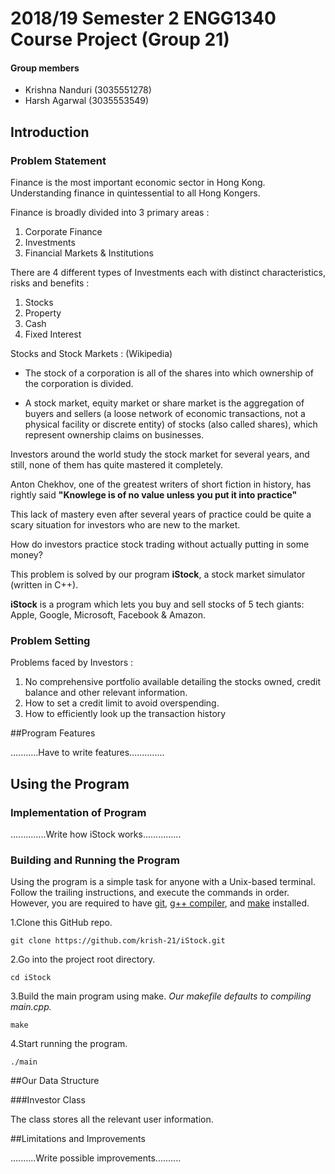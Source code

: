 # 2018/19 Semester 2 ENGG1340 Course Project (Group 21)

#### Group members
- Krishna Nanduri (3035551278)
- Harsh Agarwal (3035553549)


## Introduction


### Problem Statement

Finance is the most important economic sector in Hong Kong. Understanding finance in quintessential to all Hong Kongers.

Finance is broadly divided into 3 primary areas :

1. Corporate Finance
2. Investments
3. Financial Markets & Institutions


There are 4 different types of Investments each with distinct characteristics, risks and benefits :

1. Stocks
2. Property
3. Cash
4. Fixed Interest


Stocks and Stock Markets : (Wikipedia)

- The stock of a corporation is all of the shares into which ownership of the corporation is divided.

- A stock market, equity market or share market is the aggregation of buyers and sellers (a loose network of economic transactions, not a physical facility or discrete entity) of stocks (also called shares), which represent ownership claims on businesses.


Investors around the world study the stock market for several years, and still, none of them has quite mastered it completely.

Anton Chekhov, one of the greatest writers of short fiction in history, has rightly said **"Knowlege is of no value unless you put it into practice"**


This lack of mastery even after several years of practice could be quite a scary situation for investors who are new to the market.

How do investors practice stock trading without actually putting in some money?

This problem is solved by our program **iStock**, a stock market simulator (written in C++).

**iStock** is a program which lets you buy and sell stocks of 5 tech giants: Apple, Google, Microsoft, Facebook & Amazon.


### Problem Setting

Problems faced by Investors :

1. No comprehensive portfolio available detailing the stocks owned, credit balance and other relevant information.
2. How to set a credit limit to avoid overspending.
3. How to efficiently look up the transaction history


##Program Features

...........Have to write features..............


## Using the Program


### Implementation of Program

..............Write how iStock works...............


### Building and Running the Program

Using the program is a simple task for anyone with a Unix-based terminal. Follow the trailing instructions, and execute the commands in order. 
However, you are required to have [git](https://www.atlassian.com/git/tutorials/install-git), [g++ compiler](https://www.cs.odu.edu/~zeil/cs250PreTest/latest/Public/installingACompiler/), and [make](https://www.gnu.org/software/make/) installed.


1.Clone this GitHub repo.

`git clone https://github.com/krish-21/iStock.git`

2.Go into the project root directory.

`cd iStock`

3.Build the main program using make. *Our makefile defaults to compiling main.cpp.*

`make`

4.Start running the program.

`./main`


##Our Data Structure

###Investor Class

The class stores all the relevant user information.


##Limitations and Improvements

..........Write possible improvements..........
